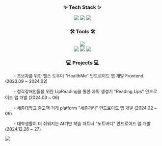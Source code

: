 
<!-- 
# Introduction
페이지 업데이트중입니다 ㅎㅎ

-->



<h3 align="center">✨ Tech Stack ✨</h3>
<div align="center">
    <img src="https://img.shields.io/badge/c-A8B9CC?style=for-the-badge&logo=c&logoColor=white" />
    <img src="https://img.shields.io/badge/python-3776AB?style=for-the-badge&logo=python&logoColor=white"/>
    <img src="https://img.shields.io/badge/kotlin-7F52FF?style=for-the-badge&logo=kotlin&logoColor=white" />



</div>


<h3 align="center">🛠 Tools 🛠</h3>
<div align="center">
    <img src="https://img.shields.io/badge/android studio-3DDC84?style=for-the-badge&logo=androidstudio&logoColor=white" />
    <br>

  <img src="https://img.shields.io/badge/github-181717.svg?style=for-the-badge&logo=github&logoColor=white" />
  <img src="https://img.shields.io/badge/git-F05033.svg?style=for-the-badge&logo=git&logoColor=white" />
  <img src="https://img.shields.io/badge/Notion-F3F3F3.svg?style=for-the-badge&logo=notion&logoColor=black" />

</div>

<h3 align="center">💻 Projects 💻</h3>
<div align="left">
    <p>&emsp;&emsp;- 초보자를 위한 헬스 도우미 "HealthMe" 안드로이드 앱 개발 Frontend (2023.09 ~ 2024.02)</p>
        <p>&emsp;&emsp;- 청각장애인들을 위한 LipReading을 통한 자막 생성기 "Reading Lips" 안드로이드 앱 개발 (2024.03 ~ 06)</p>
        <p>&emsp;&emsp;- 세종대학교 중고책 거래 platform "세종끼리" 안드로이드 앱 개발 (2024.02 ~ 06)</p>
        <p>&emsp;&emsp;- 대학생활이 더 쉬워지는 AI기반 학습 파트너 "노트버디" 안드로이드 앱 개발 (2024.12.26 ~ 27) </p>

    
   

<img src="https://github.com/{github username}/{github username}/blob/output/github-contribution-grid-snake.svg"/>
<!-- 
## more details
[![Solved.ac
프로필](http://mazassumnida.wtf/api/generate_badge?boj=jjwon000)](https://solved.ac/jjwon000)


-->

<!-- 
## 완료한 프로젝트


## 진행중인 프로젝트

-->


<!-- 

[![MisterJerry123's GitHub stats](https://github-readme-stats.vercel.app/api?username=MisterJerry123)](https://github.com/anuraghazra/github-readme-stats)
-->



